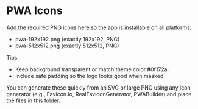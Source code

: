 # PWA Icons

Add the required PNG icons here so the app is installable on all platforms:

- pwa-192x192.png (exactly 192x192, PNG)
- pwa-512x512.png (exactly 512x512, PNG)

Tips
- Keep background transparent or match theme color #0f172a.
- Include safe padding so the logo looks good when masked.

You can generate these quickly from an SVG or large PNG using any icon generator (e.g., Favicon.io, RealFaviconGenerator, PWABuilder) and place the files in this folder.
